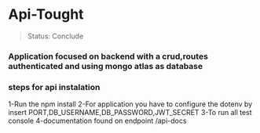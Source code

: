 <h1> Api-Tought </h1>

 > Status: Conclude
 
### Application focused on backend with a crud,routes authenticated and using mongo atlas as database

### steps for api instalation

1-Run the npm install 
2-For application you have to configure the dotenv by insert PORT,DB_USERNAME,DB_PASSWORD,JWT_SECRET
3-To run all test console
4-documentation found on endpoint /api-docs


 
